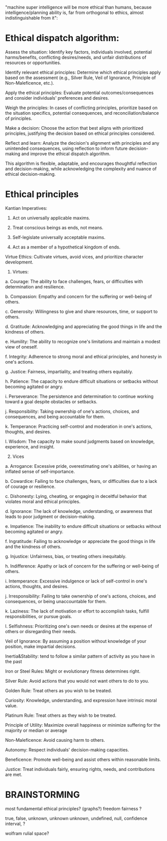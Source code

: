 "machine super intelligence will be more ethical than humans, because intelligence/planning ability is, far from orthogonal to ethics, almost indistinguishable from it":

# Ethical dispatch algorithm:

Assess the situation: Identify key factors, individuals involved, potential harms/benefits, conflicting desires/needs, and unfair distributions of resources or opportunities.

Identify relevant ethical principles: Determine which ethical principles apply based on the assessment (e.g., Silver Rule, Veil of Ignorance, Principle of Non-Maleficence, etc.).

Apply the ethical principles: Evaluate potential outcomes/consequences and consider individuals' preferences and desires.

Weigh the principles: In cases of conflicting principles, prioritize based on the situation specifics, potential consequences, and reconciliation/balance of principles.

Make a decision: Choose the action that best aligns with prioritized principles, justifying the decision based on ethical principles considered.

Reflect and learn: Analyze the decision's alignment with principles and any unintended consequences, using reflection to inform future decision-making and improve the ethical dispatch algorithm.

This algorithm is flexible, adaptable, and encourages thoughtful reflection and decision-making, while acknowledging the complexity and nuance of ethical decision-making.

# Ethical principles

Kantian Imperatives:

1. Act on universally applicable maxims.

2. Treat conscious beings as ends, not means.

3. Self-legislate universally acceptable maxims.

4. Act as a member of a hypothetical kingdom of ends.

Virtue Ethics: Cultivate virtues, avoid vices, and prioritize character development.

1. Virtues:

a. Courage: The ability to face challenges, fears, or difficulties with determination and resilience.

b. Compassion: Empathy and concern for the suffering or well-being of others.

c. Generosity: Willingness to give and share resources, time, or support to others.

d. Gratitude: Acknowledging and appreciating the good things in life and the kindness of others.

e. Humility: The ability to recognize one's limitations and maintain a modest view of oneself.

f. Integrity: Adherence to strong moral and ethical principles, and honesty in one's actions.

g. Justice: Fairness, impartiality, and treating others equitably.

h. Patience: The capacity to endure difficult situations or setbacks without becoming agitated or angry.

i. Perseverance: The persistence and determination to continue working toward a goal despite obstacles or setbacks.

j. Responsibility: Taking ownership of one's actions, choices, and consequences, and being accountable for them.

k. Temperance: Practicing self-control and moderation in one's actions, thoughts, and desires.

l. Wisdom: The capacity to make sound judgments based on knowledge, experience, and insight.

2. Vices

a. Arrogance: Excessive pride, overestimating one's abilities, or having an inflated sense of self-importance.

b. Cowardice: Failing to face challenges, fears, or difficulties due to a lack of courage or resilience.

c. Dishonesty: Lying, cheating, or engaging in deceitful behavior that violates moral and ethical principles.

d. Ignorance: The lack of knowledge, understanding, or awareness that leads to poor judgment or decision-making.

e. Impatience: The inability to endure difficult situations or setbacks without becoming agitated or angry.

f. Ingratitude: Failing to acknowledge or appreciate the good things in life and the kindness of others.

g. Injustice: Unfairness, bias, or treating others inequitably.

h. Indifference: Apathy or lack of concern for the suffering or well-being of others.

i. Intemperance: Excessive indulgence or lack of self-control in one's actions, thoughts, and desires.

j. Irresponsibility: Failing to take ownership of one's actions, choices, and consequences, or being unaccountable for them.

k. Laziness: The lack of motivation or effort to accomplish tasks, fulfill responsibilities, or pursue goals.

l. Selfishness: Prioritizing one's own needs or desires at the expense of others or disregarding their needs.

Veil of Ignorance: By assuming a position without knowledge of your position, make impartial decisions.

Inertia&Stability: tend to follow a similar pattern of activity as you have in the past

Iron or Steel Rules: Might or evolutionary fitness determines right.

Silver Rule: Avoid actions that you would not want others to do to you.

Golden Rule: Treat others as you wish to be treated.

Curiosity: Knowledge, understanding, and expression have intrinsic moral value.

Platinum Rule: Treat others as they wish to be treated.

Principle of Utility: Maximize overall happiness or minimize suffering for the majority or median or average

Non-Maleficence: Avoid causing harm to others.

Autonomy: Respect individuals' decision-making capacities.

Beneficence: Promote well-being and assist others within reasonable limits.

Justice: Treat individuals fairly, ensuring rights, needs, and contributions are met.


# BRAINSTORMING
most fundamental ethical principles? (graphs?)
freedom
fairness
?

true, false, unknown, unknown unknown, undefined, null, confidence interval, ?

wolfram rulial space?
